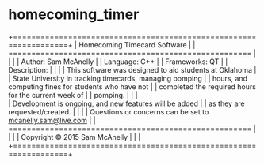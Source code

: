 # homecoming_timer

+==================================================================+
|				            Homecoming Timecard Software			              |
| 	    =====================================================       |
|                                                                   |
|                             Author: Sam McAnelly                  |
|                           Language: C++                           |
|                         Frameworks: QT                            |
|                         Description:                              |
|                                                                   |
|       This software was designed to aid students at Oklahoma      |
|       State University in tracking timecards, managing pomping    |
|       hours, and computing fines for students who have not        |
|       completed the required hours for the current week of        |
|       pomping.                                                    |
|                                                                   |      
|       Development is ongoing, and new features will be added      |
|       as they are requested/created.                              |
|                                                                   |
|       Questions or concerns can be set to mcanelly.sam@live.com   |
| 	    =====================================================	      |
| 			                                                            |
| 				          Copyright © 2015 Sam McAnelly                   |
| 											                                            |
+==================================================================+

